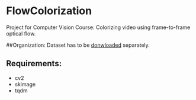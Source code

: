 # FlowColorization
Project for Computer Vision Course: Colorizing video using frame-to-frame optical flow.

##Organization:
Dataset has to be [donwloaded](https://davischallenge.org/davis2017/code.html) separately.

## Requirements:
- cv2
- skimage
- tqdm
